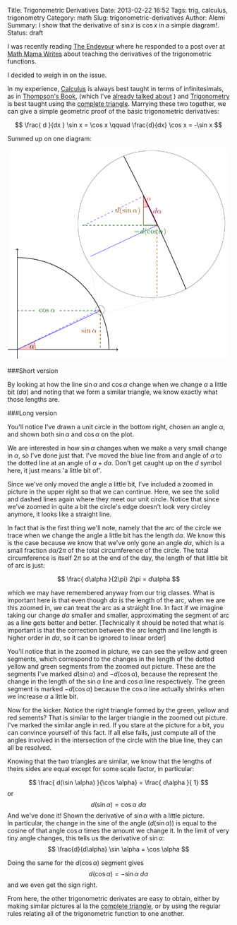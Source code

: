 Title: Trigonometric Derivatives
Date: 2013-02-22 16:52
Tags: trig, calculus, trigonometry
Category: math
Slug: trigonometric-derivatives
Author: Alemi
Summary: I show that the derivative of $\sin x$ is $\cos x$ in a simple diagram!.
Status: draft

I was recently reading [The Endevour](http://www.johndcook.com/blog/2013/02/11/differentiating-bananas-and-co-bananas/) 
where he responded to a post over at 
[Math Mama Writes](http://www.johndcook.com/blog/2013/02/11/differentiating-bananas-and-co-bananas/) 
about teaching the derivatives of the trigonometric functions.

I decided to weigh in on the issue.

In my experience, 
[Calculus](http://en.wikipedia.org/wiki/Calculus) is always best taught
in terms of infinitesimals, as in 
[Thompson's Book](http://books.google.com/books?id=BrhBAAAAYAAJ&printsec=frontcover&dq=calculus+made+easy&hl=en&sa=X&ei=vu8nUZ-MGcW20AHknICgCw&ved=0CD4Q6AEwAA), 
(which I've [already talked about](|filename|../old/four-fantastic-books-3-of-which-are-free-.md) ) 
and [Trigonometry](http://en.wikipedia.org/wiki/Trigonometry) is best taught using 
the [complete triangle](http://tricochet.com/math/pdfs/completetriangle.pdf).
Marrying these two together, we can give a simple geometric proof of the basic trigonometric derivatives:

$$ \frac{ d }{dx } \sin x = \cos x \qquad \frac{d}{dx} \cos x = -\sin x $$

Summed up on one diagram:
<center>
    <a href="/static/images/trigdiff.pdf">
    <img src="/static/images/trigdiff.png" width=600px alt="Trigonometic Derivatives">
    </a>
</center>

###Short version

By looking at how the line $\sin \alpha$ and $\cos \alpha$ change when we change $\alpha$ a little bit ($d\alpha$) and noting that we form a similar triangle, we know exactly what those lengths are.

###Long version

You'll notice I've drawn a unit circle in the bottom right, chosen an angle $\alpha$, and shown both $\sin \alpha$ and $\cos \alpha$ on the plot.

We are interested in how $\sin \alpha$ changes when we make a very small change in $\alpha$, so I've done just that.  I've moved the blue line from and angle of $\alpha$ to the dotted line at an angle of $\alpha + d\alpha$.  Don't get caught up on the $d$ symbol here, it just means 'a little bit of'.

Since we've only moved the angle a little bit, I've included a zoomed in picture in the upper right so that we can continue.  Here, we see the solid and dashed lines again where they meet our unit circle.  Notice that since we've zoomed in quite a bit the circle's edge doesn't look very circley anymore, it looks like a straight line.

In fact that is the first thing we'll note, namely that the arc of the circle we trace when we change the angle a little bit has the length $d\alpha$.  We know this is the case because we know that we've only gone an angle $d\alpha$, which is a small fraction $d\alpha/2\pi$ of the total circumference of the circle.  The total circumference is itself $2\pi$ so at the end of the day, the length of that little bit of arc is just:

$$ \frac{ d\alpha }{2\pi} 2\pi = d\alpha $$

which we may have remembered anyway from our trig classes. What is important here is that even though $d \alpha$ is the length of the arc, when we are this zoomed in,
we can treat the arc as a straight line.  In fact if we imagine taking our change $d\alpha$ smaller and smaller,
approximating the segment of arc as a line gets better and better. [Technically it should be noted that what is important is that the correction between the arc length and line length is higher order in $d\alpha$, so it can be ignored to linear order]

You'll notice that in the zoomed in picture, we can see the yellow and green segments,
which correspond to the changes in the length of the dotted yellow and green segments
from the zoomed out picture.  These are the segments I've marked $d(\sin \alpha)$ and $-d(\cos \alpha)$, because the represent the change in the length of the $\sin \alpha$ line
and $\cos \alpha$ line respectively.  The green segment is marked $-d(\cos \alpha)$ because the $\cos \alpha$ line actually shrinks when we increase $\alpha$ a little bit.

Now for the kicker.  Notice the right triangle formed by the green, yellow and red sements?  That is similar to the larger triangle in the zoomed out picture.  I've marked the similar angle in red.  If you stare at the picture for a bit, you can convince yourself of this fact.  If all else fails, just compute all of the angles involved in the intersection of the circle with the blue line, they can all be resolved.

Knowing that the two triangles are similar, we know that the lengths of theirs sides are equal except for some scale factor, in particular:

$$ \frac{ d(\sin \alpha) }{\cos \alpha} = \frac{ d\alpha }{ 1} $$
or 
$$ d(\sin \alpha) = \cos \alpha \ d\alpha $$
And we've done it! Shown the derivative of $\sin \alpha$ with a little picture.  
In particular, the change in the sine of the angle ($d(\sin \alpha)$) is equal to the cosine of that angle $\cos \alpha$ times the amount we change it.  In the limit of very tiny angle changes, this tells us the derivative of $\sin \alpha$:
$$ \frac{d}{d\alpha} \sin \alpha = \cos \alpha $$

Doing the same for the $d(\cos \alpha)$ segment gives
$$ d(\cos \alpha) = -\sin\alpha \ d\alpha $$
and we even get the sign right.  

From here, the other trigonometric derivates are easy to obtain, either by making similar pictures al la the [complete triangle](http://tricochet.com/math/pdfs/completetriangle.pdf),
or by using the regular rules relating all of the trigonometric function to one another.
